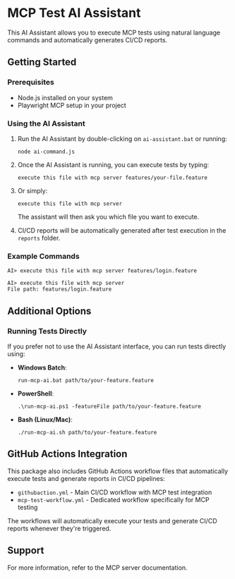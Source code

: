 # MCP Test AI Assistant

This AI Assistant allows you to execute MCP tests using natural language commands and automatically generates CI/CD reports.

## Getting Started

### Prerequisites

- Node.js installed on your system
- Playwright MCP setup in your project

### Using the AI Assistant

1. Run the AI Assistant by double-clicking on `ai-assistant.bat` or running:
   ```
   node ai-command.js
   ```

2. Once the AI Assistant is running, you can execute tests by typing:
   ```
   execute this file with mcp server features/your-file.feature
   ```

3. Or simply:
   ```
   execute this file with mcp server
   ```
   The assistant will then ask you which file you want to execute.

4. CI/CD reports will be automatically generated after test execution in the `reports` folder.

### Example Commands

```
AI> execute this file with mcp server features/login.feature
```

```
AI> execute this file with mcp server
File path: features/login.feature
```

## Additional Options

### Running Tests Directly

If you prefer not to use the AI Assistant interface, you can run tests directly using:

- **Windows Batch**:
  ```
  run-mcp-ai.bat path/to/your-feature.feature
  ```

- **PowerShell**:
  ```
  .\run-mcp-ai.ps1 -featureFile path/to/your-feature.feature
  ```

- **Bash (Linux/Mac)**:
  ```
  ./run-mcp-ai.sh path/to/your-feature.feature
  ```

## GitHub Actions Integration

This package also includes GitHub Actions workflow files that automatically execute tests and generate reports in CI/CD pipelines:

- `githubaction.yml` - Main CI/CD workflow with MCP test integration
- `mcp-test-workflow.yml` - Dedicated workflow specifically for MCP testing

The workflows will automatically execute your tests and generate CI/CD reports whenever they're triggered.

## Support

For more information, refer to the MCP server documentation. 